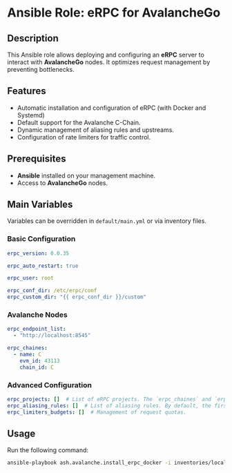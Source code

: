 # Ansible Role: eRPC for AvalancheGo

## Description

This Ansible role allows deploying and configuring an **eRPC** server to interact with **AvalancheGo** nodes. It optimizes request management by preventing bottlenecks.

## Features

- Automatic installation and configuration of eRPC (with Docker and Systemd)
- Default support for the Avalanche C-Chain.
- Dynamic management of aliasing rules and upstreams.
- Configuration of rate limiters for traffic control.

## Prerequisites

- **Ansible** installed on your management machine.
- Access to **AvalancheGo** nodes.

## Main Variables

Variables can be overridden in `default/main.yml` or via inventory files.

### **Basic Configuration**

```yaml
erpc_version: 0.0.35

erpc_auto_restart: true

erpc_user: root

erpc_conf_dir: /etc/erpc/conf
erpc_custom_dir: "{{ erpc_conf_dir }}/custom"
```

### **Avalanche Nodes**

```yaml
erpc_endpoint_list:
  - "http://localhost:8545"

erpc_chaines:
  - name: C
    evm_id: 43113
    chain_id: C
```

### **Advanced Configuration**

```yaml
erpc_projects: []  # List of eRPC projects. The `erpc_chaines` and `erpc_endpoint_list` variables will have no effect if this list is not empty.
erpc_aliasing_rules: []  # List of aliasing rules. By default, the first `erpc_chaines` is accessible without a route.
erpc_limiters_budgets: []  # Management of request quotas.
```

## Usage

Run the following command:

```sh
ansible-playbook ash.avalanche.install_erpc_docker -i inventories/local
```


